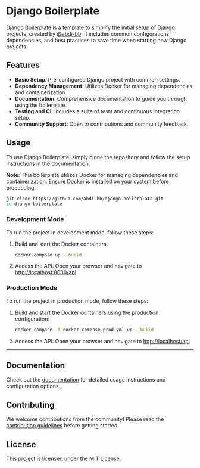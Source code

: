 
# Django Boilerplate

Django Boilerplate is a template to simplify the initial setup of Django projects, created by [@abdi-bb](https://github.com/abdi-bb). It includes common configurations, dependencies, and best practices to save time when starting new Django projects.

## Features

- **Basic Setup**: Pre-configured Django project with common settings.
- **Dependency Management**: Utilizes Docker for managing dependencies and containerization.
- **Documentation**: Comprehensive documentation to guide you through using the boilerplate.
- **Testing and CI**: Includes a suite of tests and continuous integration setup.
- **Community Support**: Open to contributions and community feedback.

## Usage

To use Django Boilerplate, simply clone the repository and follow the setup instructions in the documentation.

**Note**: This boilerplate utilizes Docker for managing dependencies and containerization. Ensure Docker is installed on your system before proceeding.

```bash
git clone https://github.com/abdi-bb/django-boilerplate.git
cd django-boilerplate
```

### Development Mode

To run the project in development mode, follow these steps:

1. Build and start the Docker containers:
   ```bash
   docker-compose up --build
   ```

2. Access the API:
   Open your browser and navigate to [http://localhost:8000/api](http://localhost:8000/api)

### Production Mode

To run the project in production mode, follow these steps:

1. Build and start the Docker containers using the production configuration:
   ```bash
   docker-compose -f docker-compose.prod.yml up --build
   ```

2. Access the API:
   Open your browser and navigate to [http://localhost/api](http://localhost/api)

---

## Documentation

Check out the [documentation](./docs/) for detailed usage instructions and configuration options.

## Contributing

We welcome contributions from the community! Please read the [contribution guidelines](./CONTRIBUTING.md) before getting started.

## License

This project is licensed under the [MIT License](./LICENSE).
```